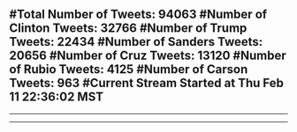 #Total Number of Tweets: 94063 
#Number of Clinton Tweets: 32766
#Number of Trump Tweets: 22434
#Number of Sanders Tweets: 20656
#Number of Cruz Tweets: 13120
#Number of Rubio Tweets: 4125
#Number of Carson Tweets: 963
#Current Stream Started at Thu Feb 11 22:36:02 MST
---
---
---
